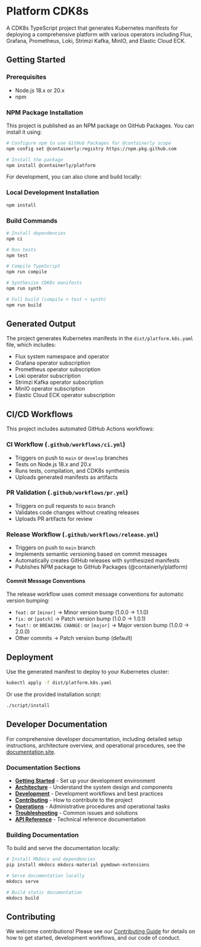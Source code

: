 # Platform CDK8s

A CDK8s TypeScript project that generates Kubernetes manifests for deploying a comprehensive platform with various operators including Flux, Grafana, Prometheus, Loki, Strimzi Kafka, MinIO, and Elastic Cloud ECK.

## Getting Started

### Prerequisites

- Node.js 18.x or 20.x
- npm

### NPM Package Installation

This project is published as an NPM package on GitHub Packages. You can install it using:

```bash
# Configure npm to use GitHub Packages for @containerly scope
npm config set @containerly:registry https://npm.pkg.github.com

# Install the package
npm install @containerly/platform
```

For development, you can also clone and build locally:

### Local Development Installation

```bash
npm install
```

### Build Commands

```bash
# Install dependencies
npm ci

# Run tests
npm test

# Compile TypeScript
npm run compile

# Synthesize CDK8s manifests
npm run synth

# Full build (compile + test + synth)
npm run build
```

## Generated Output

The project generates Kubernetes manifests in the `dist/platform.k8s.yaml` file, which includes:

- Flux system namespace and operator
- Grafana operator subscription
- Prometheus operator subscription  
- Loki operator subscription
- Strimzi Kafka operator subscription
- MinIO operator subscription
- Elastic Cloud ECK operator subscription

## CI/CD Workflows

This project includes automated GitHub Actions workflows:

### CI Workflow (`.github/workflows/ci.yml`)
- Triggers on push to `main` or `develop` branches
- Tests on Node.js 18.x and 20.x
- Runs tests, compilation, and CDK8s synthesis
- Uploads generated manifests as artifacts

### PR Validation (`.github/workflows/pr.yml`)
- Triggers on pull requests to `main` branch
- Validates code changes without creating releases
- Uploads PR artifacts for review

### Release Workflow (`.github/workflows/release.yml`)
- Triggers on push to `main` branch
- Implements semantic versioning based on commit messages
- Automatically creates GitHub releases with synthesized manifests
- Publishes NPM package to GitHub Packages (@containerly/platform)

#### Commit Message Conventions

The release workflow uses commit message conventions for automatic version bumping:

- `feat:` or `[minor]` → Minor version bump (1.0.0 → 1.1.0)
- `fix:` or `[patch]` → Patch version bump (1.0.0 → 1.0.1)  
- `feat!:` or `BREAKING CHANGE:` or `[major]` → Major version bump (1.0.0 → 2.0.0)
- Other commits → Patch version bump (default)

## Deployment

Use the generated manifest to deploy to your Kubernetes cluster:

```bash
kubectl apply -f dist/platform.k8s.yaml
```

Or use the provided installation script:

```bash
./script/install
```

## Developer Documentation

For comprehensive developer documentation, including detailed setup instructions, architecture overview, and operational procedures, see the [documentation site](docs/).

### Documentation Sections

- **[Getting Started](docs/getting-started.md)** - Set up your development environment
- **[Architecture](docs/architecture.md)** - Understand the system design and components  
- **[Development](docs/development.md)** - Development workflows and best practices
- **[Contributing](docs/contributing.md)** - How to contribute to the project
- **[Operations](docs/operations.md)** - Administrative procedures and operational tasks
- **[Troubleshooting](docs/troubleshooting.md)** - Common issues and solutions
- **[API Reference](docs/api-reference.md)** - Technical reference documentation

### Building Documentation

To build and serve the documentation locally:

```bash
# Install MkDocs and dependencies
pip install mkdocs mkdocs-material pymdown-extensions

# Serve documentation locally
mkdocs serve

# Build static documentation
mkdocs build
```

## Contributing

We welcome contributions! Please see our [Contributing Guide](CONTRIBUTING.md) for details on how to get started, development workflows, and our code of conduct.